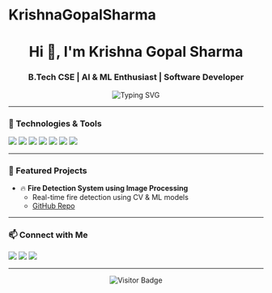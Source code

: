 # KrishnaGopalSharma


<h1 align="center">Hi 👋, I'm Krishna Gopal Sharma</h1>
<h3 align="center">B.Tech CSE | AI & ML Enthusiast | Software Developer</h3>

<p align="center">
  <img src="https://readme-typing-svg.herokuapp.com?font=Fira+Code&duration=3000&pause=1000&center=true&vCenter=true&width=435&lines=Building+tech+with+purpose+💡;Lifelong+learner+🚀;AI+%7C+ML+%7C+Web+Dev+%7C+DSA+%7C+Projects" alt="Typing SVG" />
</p>


---

### 🔧 Technologies & Tools

<p align="left">
  <img src="https://img.shields.io/badge/Java-007396?style=for-the-badge&logo=java&logoColor=white"/>
  <img src="https://img.shields.io/badge/Python-3776AB?style=for-the-badge&logo=python&logoColor=white"/>
  <img src="https://img.shields.io/badge/JavaScript-F7DF1E?style=for-the-badge&logo=javascript&logoColor=black"/>
  <img src="https://img.shields.io/badge/React-61DAFB?style=for-the-badge&logo=react&logoColor=black"/>
  <img src="https://img.shields.io/badge/Flask-000000?style=for-the-badge&logo=flask&logoColor=white"/>
  <img src="https://img.shields.io/badge/GitHub-181717?style=for-the-badge&logo=github&logoColor=white"/>
  <img src="https://img.shields.io/badge/VS%20Code-007ACC?style=for-the-badge&logo=visual-studio-code&logoColor=white"/>
</p>

---


### 🚀 Featured Projects

- 🔥 **Fire Detection System using Image Processing**
  - Real-time fire detection using CV & ML models
  - [GitHub Repo](https://github.com/krishnagopalsharma/fire-detection)



---

### 📫 Connect with Me

<p align="left">
  <a href="mailto:krishnagopalsharma1270@gmail.com"><img src="https://img.shields.io/badge/Gmail-D14836?style=for-the-badge&logo=gmail&logoColor=white"/></a>
  <a href="https://www.linkedin.com/in/krishna-gopal-sharma-94851425b/"><img src="https://img.shields.io/badge/LinkedIn-blue?style=for-the-badge&logo=linkedin&logoColor=white"/></a>
  <a href="https://github.com/krishna663-wq"><img src="https://img.shields.io/badge/GitHub-181717?style=for-the-badge&logo=github&logoColor=white"/></a>
</p>

---

<p align="center">
  <img src="https://visitor-badge.laobi.icu/badge?page_id=krishnagopalsharma" alt="Visitor Badge"/>
</p>
